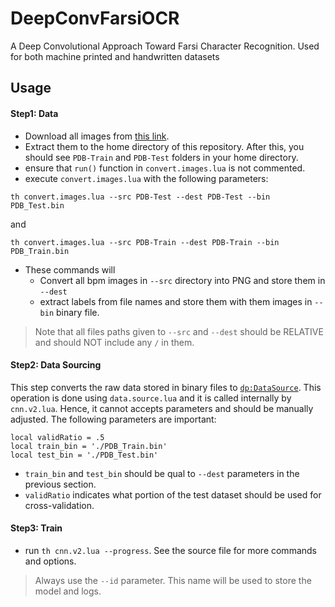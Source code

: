 # DeepConvFarsiOCR
A Deep Convolutional Approach Toward Farsi Character Recognition. Used for both machine printed and handwritten datasets


## Usage

#### Step1: Data
  - Download all images from [this link](https://www.mediafire.com/?jh9puuz96ihjuza).
  - Extract them to the home directory of this repository. After this, you should see  `PDB-Train` and `PDB-Test` folders in your home directory.
  - ensure that `run()` function in `convert.images.lua` is not commented.
  - execute `convert.images.lua` with the following parameters:
  ```
  th convert.images.lua --src PDB-Test --dest PDB-Test --bin PDB_Test.bin
  ```
  and
  ```
  th convert.images.lua --src PDB-Train --dest PDB-Train --bin PDB_Train.bin
  ```
  - These commands will
    - Convert all bpm images in `--src` directory into PNG and store them in `--dest`
    - extract labels from file names and store them with them images in `--bin` binary file.

> Note that all files paths given to `--src` and `--dest` should be RELATIVE and should NOT include any `/` in them.

#### Step2: Data Sourcing
  This step converts the raw data stored in binary files to [`dp:DataSource`](https://github.com/nicholas-leonard/dp/blob/master/data/datasource.lua). This operation is done using `data.source.lua` and it is called internally by `cnn.v2.lua`. Hence, it cannot accepts parameters and should be manually adjusted. The following parameters are important:
  ```
  local validRatio = .5
  local train_bin = './PDB_Train.bin'
  local test_bin = './PDB_Test.bin'
  ```

  - `train_bin` and `test_bin` should be qual to `--dest` parameters in the previous section.
  - `validRatio` indicates what portion of the test dataset should be used for cross-validation.


#### Step3: Train
  - run `th cnn.v2.lua --progress`. See the source file for more commands and options.

> Always use the `--id` parameter. This name will be used to store the model and logs.
